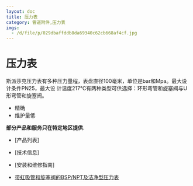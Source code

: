 ```yaml
---
layout: doc
title: 压力表
category: 管道附件,压力表
imgs:
  - /d/file/p/029dbaffddb8da69340c62cb668af4cf.jpg
---
```


# 压力表

斯派莎克压力表有多种压力量程，表盘直径100毫米，单位是bar和Mpa。最大设计条件PN25，最大设 计温度217℃有两种类型可供选择：环形弯管和旋塞阀与U形弯管和旋塞阀。

- 精确
- 维护量低

**部分产品和服务只在特定地区提供.**

- [产品列表]
- [技术信息]
- [安装和维修指南]

- [带虹吸管和旋塞阀的BSP/NPT及洁净型压力表](#)
